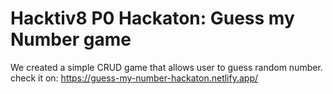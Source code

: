 # Hacktiv8 P0 Hackaton: Guess my Number game
We created a simple CRUD game that allows user to guess random number.
check it on: https://guess-my-number-hackaton.netlify.app/
